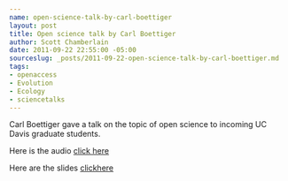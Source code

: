 ```yaml
---
name: open-science-talk-by-carl-boettiger
layout: post
title: Open science talk by Carl Boettiger
author: Scott Chamberlain
date: 2011-09-22 22:55:00 -05:00
sourceslug: _posts/2011-09-22-open-science-talk-by-carl-boettiger.md
tags:
- openaccess
- Evolution
- Ecology
- sciencetalks
---
```


Carl Boettiger gave a talk on the topic of open science to incoming UC Davis graduate students.

Here is the audio [click here][here]

Here are the slides [clickhere][here2]

[here]: http://www.archive.org/details/ThingsIWishIKnewThreeYearsAgo-ByTheDavisOpenScienceGroup&amp;reCache=1
[here2]: http://hazelnusse.github.com/DOS_WOW2011/#title-slide

